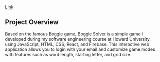 [Link]([readme.com](https://swe-boggle-project-3402c.web.app/))

## Project Overview
Based on the famous Boggle game, Boggle Solver is a simple game I developed during my software engineering course at Howard University, using JavaScript, HTML, CSS, React, and Firebase. This interactive web application allows you to login with your email and customize game modes with features such as word length, starting letter, and grid size.
